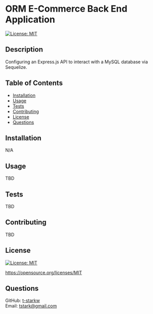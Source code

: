 # ORM E-Commerce Back End Application
  [![License: MIT](https://img.shields.io/badge/License-MIT-yellow.svg)](https://opensource.org/licenses/MIT)

  ## Description
  Configuring an Express.js API to interact with a MySQL database via Sequelize.


  ## Table of Contents
  * [Installation](#installation)
  * [Usage](#usage)
  * [Tests](#tests)
  * [Contributing](#contributing)
  * [License](#license)
  * [Questions](#questions)

  ## Installation
  N/A

  ## Usage
  TBD

  ## Tests
  TBD

  ## Contributing
  TBD

  ## License
  [![License: MIT](https://img.shields.io/badge/License-MIT-yellow.svg)](https://opensource.org/licenses/MIT)
  
  https://opensource.org/licenses/MIT 
    

  ## Questions
  GitHub: [t-starkw](https://github.com/t-starkw) <br>
  Email: tstark@gmail.com
